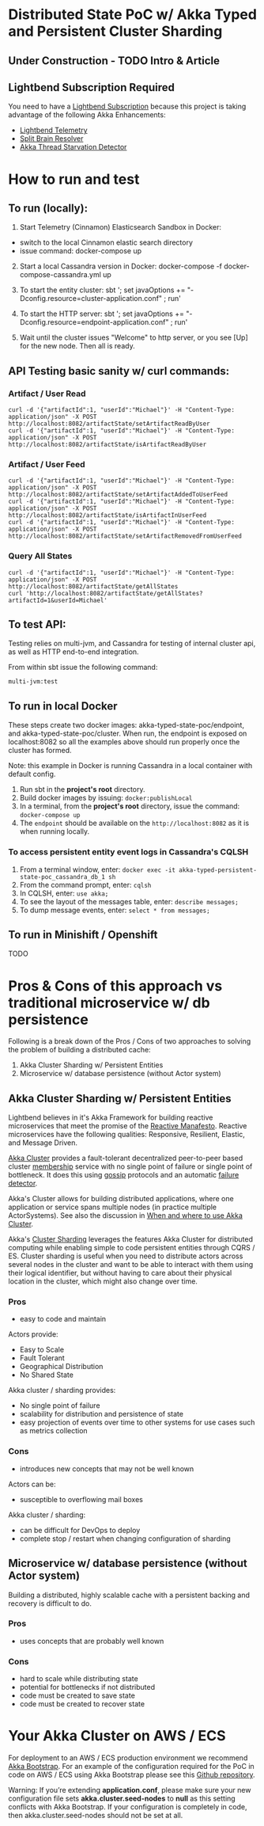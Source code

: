 # Distributed State PoC w/ Akka Typed and Persistent Cluster Sharding 

## Under Construction - TODO Intro & Article

## Lightbend Subscription Required
You need to have a [Lightbend Subscription](https://www.lightbend.com/lightbend-platform-subscription) because this project is taking advantage of the following Akka Enhancements: 
- [Lightbend Telemetry](https://developer.lightbend.com/docs/telemetry/current/home.html) 
- [Split Brain Resolver](https://doc.akka.io/docs/akka-enhancements/current/split-brain-resolver.html)
- [Akka Thread Starvation Detector](https://doc.akka.io/docs/akka-enhancements/current/starvation-detector.html)


# How to run and test

## To run (locally):
1. Start Telemetry (Cinnamon) Elasticsearch Sandbox in Docker:
- switch to the local Cinnamon elastic search directory
- issue command: docker-compose up

2. Start a local Cassandra version in Docker:
docker-compose -f docker-compose-cassandra.yml up

3. To start the entity cluster:
sbt '; set javaOptions += "-Dconfig.resource=cluster-application.conf" ; run'

4. To start the HTTP server:
sbt '; set javaOptions += "-Dconfig.resource=endpoint-application.conf" ; run'

5. Wait until the cluster issues "Welcome" to http server, or you see [Up] for the new node. Then all is ready.

## API Testing basic sanity w/ curl commands:
### Artifact / User Read
```
curl -d '{"artifactId":1, "userId":"Michael"}' -H "Content-Type: application/json" -X POST http://localhost:8082/artifactState/setArtifactReadByUser
curl -d '{"artifactId":1, "userId":"Michael"}' -H "Content-Type: application/json" -X POST http://localhost:8082/artifactState/isArtifactReadByUser
```
### Artifact / User Feed
```
curl -d '{"artifactId":1, "userId":"Michael"}' -H "Content-Type: application/json" -X POST http://localhost:8082/artifactState/setArtifactAddedToUserFeed
curl -d '{"artifactId":1, "userId":"Michael"}' -H "Content-Type: application/json" -X POST http://localhost:8082/artifactState/isArtifactInUserFeed
curl -d '{"artifactId":1, "userId":"Michael"}' -H "Content-Type: application/json" -X POST http://localhost:8082/artifactState/setArtifactRemovedFromUserFeed
```

### Query All States
```
curl -d '{"artifactId":1, "userId":"Michael"}' -H "Content-Type: application/json" -X POST http://localhost:8082/artifactState/getAllStates
curl 'http://localhost:8082/artifactState/getAllStates?artifactId=1&userId=Michael'
```
## To test API:
Testing relies on multi-jvm, and Cassandra for testing of internal cluster api, as well as HTTP end-to-end integration.

From within sbt issue the following command:
```
multi-jvm:test
```
## To run in local Docker
These steps create two docker images: akka-typed-state-poc/endpoint, and akka-typed-state-poc/cluster. When run, the endpoint is exposed on localhost:8082 so all the examples above should run properly once the cluster has formed.

Note: this example in Docker is running Cassandra in a local container with default config. 

1. Run sbt in the **project's root** directory.
2. Build docker images by issuing: `docker:publishLocal`
3. In a terminal, from the **project's root** directory, issue the command: `docker-compose up`
4. The `endpoint` should be available on the `http://localhost:8082` as it is when running locally.

### To access persistent entity event logs in Cassandra's CQLSH
1. From a terminal window, enter: `docker exec -it akka-typed-persistent-state-poc_cassandra_db_1 sh`
2. From the command prompt, enter: `cqlsh`
3. In CQLSH, enter: `use akka;`
4. To see the layout of the messages table, enter: `describe messages;`
5. To dump message events, enter: `select * from messages;`

## To run in Minishift / Openshift
TODO

# Pros & Cons of this approach vs traditional microservice w/ db persistence

Following is a break down of the Pros / Cons of two approaches to solving the problem of building a distributed cache:

1. Akka Cluster Sharding w/ Persistent Entities
2. Microservice w/ database persistence (without Actor system)

## Akka Cluster Sharding w/ Persistent Entities
Lightbend believes in it's Akka Framework for building reactive microservices that meet the promise of the [Reactive Manafesto](https://www.reactivemanifesto.org/). Reactive microservices have the following qualities: Responsive, Resilient, Elastic, and Message Driven.
                                                                                                                                                                     
[Akka Cluster](https://doc.akka.io/docs/akka/current/index-cluster.html) provides a fault-tolerant decentralized peer-to-peer based cluster [membership](https://doc.akka.io/docs/akka/current/common/cluster.html#membership) service with no single point of failure or single point of bottleneck. It does this using [gossip](https://doc.akka.io/docs/akka/current/common/cluster.html#gossip) protocols and an automatic [failure detector](https://doc.akka.io/docs/akka/current/common/cluster.html#failure-detector).

Akka's Cluster allows for building distributed applications, where one application or service spans multiple nodes (in practice multiple ActorSystems). See also the discussion in [When and where to use Akka Cluster](https://doc.akka.io/docs/akka/current/cluster-usage.html#when-and-where-to-use-akka-cluster).

Akka's [Cluster Sharding](https://doc.akka.io/docs/akka/current/cluster-sharding.html) leverages the features Akka Cluster for distributed computing while enabling simple to code persistent entities through CQRS / ES. Cluster sharding is useful when you need to distribute actors across several nodes in the cluster and want to be able to interact with them using their logical identifier, but without having to care about their physical location in the cluster, which might also change over time.

### Pros
- easy to code and maintain

Actors provide:
- Easy to Scale
- Fault Tolerant
- Geographical Distribution
- No Shared State

Akka cluster / sharding provides:
- No single point of failure
- scalability for distribution and persistence of state
- easy projection of events over time to other systems for use cases such as metrics collection

### Cons
- introduces new concepts that may not be well known

Actors can be:
- susceptible to overflowing mail boxes

Akka cluster / sharding:
- can be difficult for DevOps to deploy
- complete stop / restart when changing configuration of sharding

## Microservice w/ database persistence (without Actor system)

Building a distributed, highly scalable cache with a persistent backing and recovery is difficult to do.

### Pros
- uses concepts that are probably well known

### Cons
- hard to scale while distributing state
- potential for bottlenecks if not distributed
- code must be created to save state
- code must be created to recover state

# Your Akka Cluster on AWS / ECS 
For deployment to an AWS / ECS production environment we recommend [Akka Bootstrap](https://developer.lightbend.com/docs/akka-management/current/bootstrap.html). 
For an example of the configuration required for the PoC in code on AWS / ECS using Akka Bootstrap please see this [Github repository](https://github.com/akka/akka-management/tree/master/bootstrap-joining-demo/aws-api-ecs). 

Warning: If you’re extending **application.conf**, please make sure your new configuration file sets **akka.cluster.seed-nodes** to **null** as this setting conflicts with Akka Bootstrap. If your configuration is completely in code, then akka.cluster.seed-nodes should not be set at all.